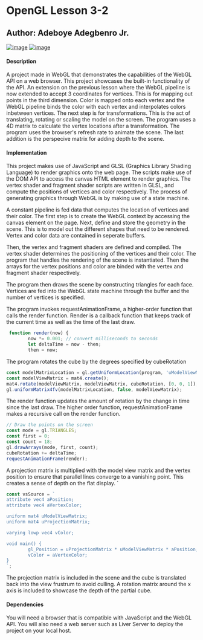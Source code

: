 # OpenGL Lesson 3-2

## Author: Adeboye Adegbenro Jr.

<a href="https://www.javascript.com/"> ![image](https://img.shields.io/badge/JavaScript-323330?style=for-the-badge&logo=javascript&logoColor=F7DF1E)</a> <a href="https://html.spec.whatwg.org/multipage/">![image](https://img.shields.io/badge/HTML5-E34F26?style=for-the-badge&logo=html5&logoColor=white)</a>

#### Description

A project made in WebGL that demonstrates the capabilities of the WebGL API on a web browser. This project showcases the built-in functionality of the API. An extension on the previous lesson where the WebGL pipeline is now extended to accept 3 coordinates for vertices. This is for mapping out points in the third dimension. Color is mapped onto each vertex and the WebGL pipeline binds the color with each vertex and interpolates colors inbetween vertices. The next step is for transformations. This is the act of translating, rotating or scaling the model on the screen. The program uses a 4D matrix to calculate the vertex locations after a transformation. The program uses the browser's refresh rate to animate the scene. The last addition is the perspecive matrix for adding depth to the scene.

#### Implementation

This project makes use of JavaScript and GLSL (Graphics Library Shading Language) to render graphics onto the web page. The scripts make use of the DOM API to access the canvas HTML element to render graphics. The vertex shader and fragment shader scripts are written in GLSL, and compute the positions of vertices and color respectively. The process of generating graphics through WebGL is by making use of a state machine. 

A constant pipeline is fed data that computes the location of vertices and their color. The first step is to create the WebGL context by accessing the canvas element on the page. Next, define and store the geometry in the scene. This is to model out the different shapes that need to be rendered. Vertex and color data are contained in seperate buffers.

Then, the vertex and fragment shaders are defined and compiled. The vertex shader determines the positioning of the vertices and their color. The program that handles the rendering of the scene is instantiated. Then the arrays for the vertex positions and color are binded with the vertex and fragment shader respectively.

The program then draws the scene by constructing triangles for each face. Vertices are fed into the WebGL state machine through the buffer and the number of vertices is specified.

The program invokes requestAnimationFrame, a higher-order function that calls the render function. Render is a callback function that keeps track of the current time as well as the time of the last draw.

```javascript
 function render(now) {
        now *= 0.001; // convert milliseconds to seconds
        let deltaTime = now - then;
        then = now;
```

The program rotates the cube by the degrees specified by cubeRotation

```javascript
const modelMatrixLocation = gl.getUniformLocation(program, 'uModelViewMatrix');
const modelViewMatrix = mat4.create();
mat4.rotate(modelViewMatrix, modelViewMatrix, cubeRotation, [0, 0, 1]);
gl.uniformMatrix4fv(modelMatrixLocation, false, modelViewMatrix);
```

The render function updates the amount of rotation by the change in time since the last draw. The higher order function, requestAnimationFrame makes a recursive call on the render function.

```javascript
// Draw the points on the screen
const mode = gl.TRIANGLES;
const first = 0;
const count = 18;
gl.drawArrays(mode, first, count);
cubeRotation += deltaTime;
requestAnimationFrame(render);
```

A projection matrix is multiplied with the model view matrix and the vertex position to ensure that parallel lines converge to a vanishing point. This creates a sense of depth on the flat display.
`
```javascript
const vsSource = `
attribute vec4 aPosition;
attribute vec4 aVertexColor;

uniform mat4 uModelViewMatrix;
uniform mat4 uProjectionMatrix;

varying lowp vec4 vColor;

void main() {
        gl_Position = uProjectionMatrix * uModelViewMatrix * aPosition;
        vColor = aVertexColor;
}
`;
```

The projection matrix is included in the scene and the cube is translated back into the view frustrum to avoid culling. A rotation matrix around the x axis is included to showcase the depth of the partial cube.



#### Dependencies

You will need a browser that is compatible with JavaScript and the WebGL API. You will also need a web server such as Liver Server to deploy the project on your local host.